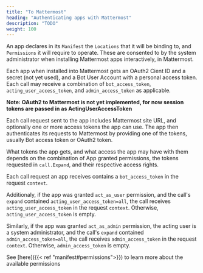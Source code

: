 ```yaml
---
title: "To Mattermost"
heading: "Authenticating apps with Mattermost"
description: "TODO"
weight: 100
---
```


An app declares in its `Manifest` the `Locations` that it will be binding to,
and `Permissions` it will require to operate. These are consented to by the
system administrator when installing Mattermost apps interactively, in
Mattermost.

Each app when installed into Mattermost gets an OAuth2 Cient ID and a secret
(not yet used), and a Bot User Account with a personal access token. Each call
may receive a combination of `bot_access_token`, `acting_user_access_token`, and
`admin_access_token` as applicable. 

**Note: OAuth2 to Mattermost is not yet implemented, for now session tokens are passed in as ActingUserAccessToken**

Each call request sent to the app includes Mattermost site URL, and optionally one or more access tokens the app can use. The app then authenticates its requests to Mattermost by providing one of the tokens, usually Bot access token or OAuth2 token. 

What tokens the app gets, and what access the app may have with them depends on the combination of App granted permissions, the tokens requested in `call.Expand`, and their respective access rights.

Each call request an app receives contains a `bot_access_token` in the request
`context`. 

Additionaly, if the app was granted `act_as_user` permission, and the call's
`expand` contained `acting_user_access_token=all`, the call receives
`acting_user_access_token` in the request `context`. Otherwise,
`acting_user_access_token` is empty.

Similarly, if the app was granted `act_as_admin` permission, the acting user is
a system administrator, and the call's `expand` contained
`admin_access_token=all`, the call receives `admin_access_token` in the request
`context`. Otherwise, `admin_access_token` is empty.

See [here]({{< ref "manifest#permissions">}}) to learn more about the available permissions